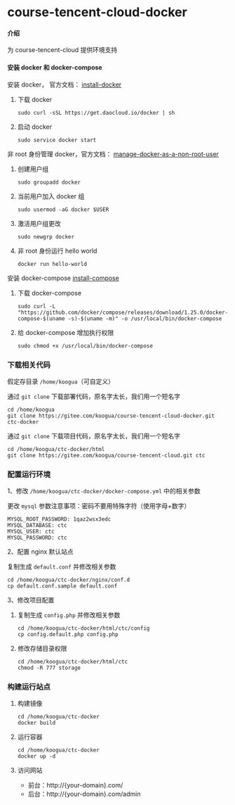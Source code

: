 # course-tencent-cloud-docker

#### 介绍

为 course-tencent-cloud 提供环境支持

#### 安装 docker 和 docker-compose

安装 docker， 官方文档： [install-docker](https://docs.docker.com/install/linux/docker-ce/debian/#install-using-the-convenience-script)

1. 下载 docker

    ```
    sudo curl -sSL https://get.daocloud.io/docker | sh
    ```
2. 启动 docker

    ```
    sudo service docker start
    ```
    
非 root 身份管理 docker，官方文档： [manage-docker-as-a-non-root-user](https://docs.docker.com/install/linux/linux-postinstall/#manage-docker-as-a-non-root-user)

1. 创建用户组

    ```
    sudo groupadd docker
    ```

2. 当前用户加入 docker 组 

    ```
    sudo usermod -aG docker $USER
    ```

3. 激活用户组更改

    ```
    sudo newgrp docker
    ```

4. 非 root 身份运行 hello world

    ```
    docker run hello-world
    ```

安装 docker-compose [install-compose](https://docs.docker.com/compose/install/#install-compose)

1. 下载 docker-compose

    ```
    sudo curl -L "https://github.com/docker/compose/releases/download/1.25.0/docker-compose-$(uname -s)-$(uname -m)" -o /usr/local/bin/docker-compose
    ```

2. 给 docker-compose 增加执行权限
 
    ```
    sudo chmod +x /usr/local/bin/docker-compose
    ```

### 下载相关代码

假定存目录 `/home/koogua`（可自定义）

通过 `git clone` 下载部署代码，原名字太长，我们用一个短名字

```
cd /home/koogua
git clone https://gitee.com/koogua/course-tencent-cloud-docker.git ctc-docker
```

通过 `git clone` 下载项目代码，原名字太长，我们用一个短名字

```
cd /home/koogua/ctc-docker/html
git clone https://gitee.com/koogua/course-tencent-cloud.git ctc
```

### 配置运行环境

1、修改 `/home/koogua/ctc-docker/docker-compose.yml` 中的相关参数

更改 `mysql` 参数注意事项：密码不要用特殊字符（使用字母+数字） 

```
MYSQL_ROOT_PASSWORD: 1qaz2wsx3edc
MYSQL_DATABASE: ctc
MYSQL_USER: ctc
MYSQL_PASSWORD: ctc
```

2、配置 nginx 默认站点

复制生成 `default.conf` 并修改相关参数

```
cd /home/koogua/ctc-docker/nginx/conf.d
cp default.conf.sample default.conf
```
 
3、修改项目配置

1. 复制生成 `config.php` 并修改相关参数

    ```
    cd /home/koogua/ctc-docker/html/ctc/config
    cp config.default.php config.php
    ```
    
2. 修改存储目录权限

    ```
    cd /home/koogua/ctc-docker/html/ctc
    chmod -R 777 storage
    ```

### 构建运行站点

1. 构建镜像

    ```
    cd /home/koogua/ctc-docker
    docker build
    ```
    
2. 运行容器
 
     ```
     cd /home/koogua/ctc-docker
     docker up -d
     ```
     
3. 访问网站

   - 前台：http://{your-domain}.com/
   - 后台：http://{your-domain}.com/admin
